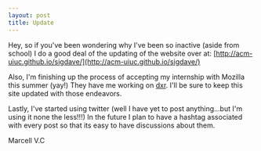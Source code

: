 ```yaml
---
layout: post
title: Update
---
```


Hey, so if you've been wondering why I've been so inactive (aside from school) I do a good deal of the updating of the website over at: [http://acm-uiuc.github.io/sigdave/](http://acm-uiuc.github.io/sigdave/)

Also, I'm finishing up the process of accepting my internship with Mozilla this summer (yay!)
They have me working on [dxr](https://github.com/mozilla/dxr). I'll be sure to keep this site updated with those endeavors.

Lastly, I've started using twitter (well I have yet to post anything...but I'm using it none the less!!!)
In the future I plan to have a hashtag associated with every post so that its easy to have discussions about them.

Marcell V.C

